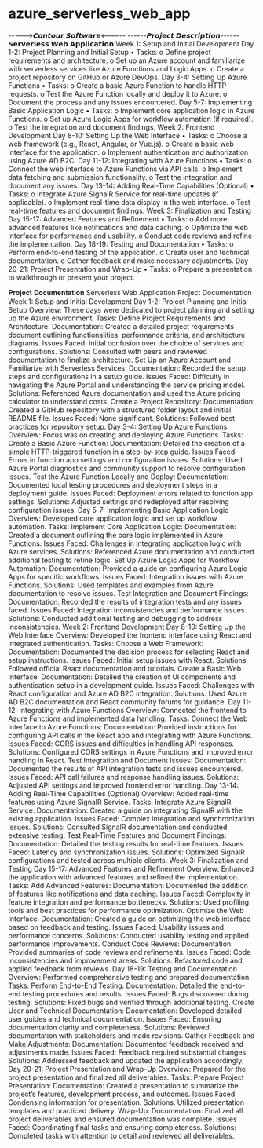 # azure_serverless_web_app 
----->𝘾𝙤𝙣𝙩𝙤𝙪𝙧 𝙎𝙤𝙛𝙩𝙬𝙖𝙧𝙚<-----
------𝙋𝙧𝙤𝙟𝙚𝙘𝙩 𝘿𝙚𝙨𝙘𝙧𝙞𝙥𝙩𝙞𝙤𝙣------
𝗦𝗲𝗿𝘃𝗲𝗿𝗹𝗲𝘀𝘀 𝗪𝗲𝗯 𝗔𝗽𝗽𝗹𝗶𝗰𝗮𝘁𝗶𝗼𝗻
Week 1: Setup and Initial Development
Day 1-2: Project Planning and Initial Setup
•	Tasks:
o	Define project requirements and architecture.
o	Set up an Azure account and familiarize with serverless services like Azure Functions and Logic Apps.
o	Create a project repository on GitHub or Azure DevOps.
Day 3-4: Setting Up Azure Functions
•	Tasks:
o	Create a basic Azure Function to handle HTTP requests.
o	Test the Azure Function locally and deploy it to Azure.
o	Document the process and any issues encountered.
Day 5-7: Implementing Basic Application Logic
•	Tasks:
o	Implement core application logic in Azure Functions.
o	Set up Azure Logic Apps for workflow automation (if required).
o	Test the integration and document findings.
Week 2: Frontend Development
Day 8-10: Setting Up the Web Interface
•	Tasks:
o	Choose a web framework (e.g., React, Angular, or Vue.js).
o	Create a basic web interface for the application.
o	Implement authentication and authorization using Azure AD B2C.
Day 11-12: Integrating with Azure Functions
•	Tasks:
o	Connect the web interface to Azure Functions via API calls.
o	Implement data fetching and submission functionality.
o	Test the integration and document any issues.
Day 13-14: Adding Real-Time Capabilities (Optional)
•	Tasks:
o	Integrate Azure SignalR Service for real-time updates (if applicable).
o	Implement real-time data display in the web interface.
o	Test real-time features and document findings.
Week 3: Finalization and Testing
Day 15-17: Advanced Features and Refinement
•	Tasks:
o	Add more advanced features like notifications and data caching.
o	Optimize the web interface for performance and usability.
o	Conduct code reviews and refine the implementation.
Day 18-19: Testing and Documentation
•	Tasks:
o	Perform end-to-end testing of the application.
o	Create user and technical documentation.
o	Gather feedback and make necessary adjustments.
Day 20-21: Project Presentation and Wrap-Up
•	Tasks:
o	Prepare a presentation to walkthrough or present your project.

𝐏𝐫𝐨𝐣𝐞𝐜𝐭 𝐃𝐨𝐜𝐮𝐦𝐞𝐧𝐭𝐚𝐭𝐢𝐨𝐧
Serverless Web Application Project Documentation
Week 1: Setup and Initial Development
Day 1-2: Project Planning and Initial Setup
Overview:
These days were dedicated to project planning and setting up the Azure environment.
Tasks:
Define Project Requirements and Architecture:
Documentation:
Created a detailed project requirements document outlining functionalities, performance 
criteria, and architecture diagrams.
Issues Faced:
Initial confusion over the choice of services and configurations.
Solutions:
Consulted with peers and reviewed documentation to finalize architecture.
Set Up an Azure Account and Familiarize with Serverless Services:
Documentation:
Recorded the setup steps and configurations in a setup guide.
Issues Faced:
Difficulty in navigating the Azure Portal and understanding the service pricing model.
Solutions:
Referenced Azure documentation and used the Azure pricing calculator to understand costs.
Create a Project Repository:
Documentation:
Created a GitHub repository with a structured folder layout and initial README file.
Issues Faced:
None significant.
Solutions:
Followed best practices for repository setup.
Day 3-4: Setting Up Azure Functions
Overview:
Focus was on creating and deploying Azure Functions.
Tasks:
Create a Basic Azure Function:
Documentation:
Detailed the creation of a simple HTTP-triggered function in a step-by-step guide.
Issues Faced:
Errors in function app settings and configuration issues.
Solutions:
Used Azure Portal diagnostics and community support to resolve configuration issues.
Test the Azure Function Locally and Deploy:
Documentation:
Documented local testing procedures and deployment steps in a deployment guide.
Issues Faced:
Deployment errors related to function app settings.
Solutions:
Adjusted settings and redeployed after resolving configuration issues.
Day 5-7:
Implementing Basic Application Logic
Overview:
Developed core application logic and set up workflow automation.
Tasks:
Implement Core Application Logic:
Documentation:
Created a document outlining the core logic implemented in Azure Functions.
Issues Faced:
Challenges in integrating application logic with Azure services.
Solutions:
Referenced Azure documentation and conducted additional testing to refine logic.
Set Up Azure Logic Apps for Workflow Automation:
Documentation:
Provided a guide on configuring Azure Logic Apps for specific workflows.
Issues Faced:
Integration issues with Azure Functions.
Solutions:
Used templates and examples from Azure documentation to resolve issues.
Test Integration and Document Findings:
Documentation:
Recorded the results of integration tests and any issues faced.
Issues Faced:
Integration inconsistencies and performance issues.
Solutions:
Conducted additional testing and debugging to address inconsistencies.
Week 2: Frontend Development
Day 8-10: Setting Up the Web Interface
Overview:
Developed the frontend interface using React and integrated authentication.
Tasks:
Choose a Web Framework:
Documentation:
Documented the decision process for selecting React and setup instructions.
Issues Faced:
Initial setup issues with React.
Solutions:
Followed official React documentation and tutorials.
Create a Basic Web Interface:
Documentation:
Detailed the creation of UI components and authentication setup in a development guide.
Issues Faced:
Challenges with React configuration and Azure AD B2C integration.
Solutions:
Used Azure AD B2C documentation and React community forums for guidance.
Day 11-12: Integrating with Azure Functions
Overview:
Connected the frontend to Azure Functions and implemented data handling.
Tasks:
Connect the Web Interface to Azure Functions:
Documentation:
Provided instructions for configuring API calls in the React app and integrating with Azure 
Functions.
Issues Faced:
CORS issues and difficulties in handling API responses.
Solutions:
Configured CORS settings in Azure Functions and improved error handling in React.
Test Integration and Document Issues:
Documentation:
Documented the results of API integration tests and issues encountered.
Issues Faced:
API call failures and response handling issues.
Solutions:
Adjusted API settings and improved frontend error handling.
Day 13-14: Adding Real-Time Capabilities (Optional)
Overview:
Added real-time features using Azure SignalR Service.
Tasks:
Integrate Azure SignalR Service:
Documentation:
Created a guide on integrating SignalR with the existing application.
Issues Faced:
Complex integration and synchronization issues.
Solutions:
Consulted SignalR documentation and conducted extensive testing.
Test Real-Time Features and Document Findings:
Documentation: 
Detailed the testing results for real-time features.
Issues Faced:
Latency and synchronization issues.
Solutions:
Optimized SignalR configurations and tested across multiple clients.
Week 3: Finalization and Testing
Day 15-17: Advanced Features and Refinement
Overview:
Enhanced the application with advanced features and refined the implementation.
Tasks:
Add Advanced Features:
Documentation:
Documented the addition of features like notifications and data caching.
Issues Faced:
Complexity in feature integration and performance bottlenecks.
Solutions:
Used profiling tools and best practices for performance optimization.
Optimize the Web Interface:
Documentation:
Created a guide on optimizing the web interface based on feedback and testing.
Issues Faced:
Usability issues and performance concerns.
Solutions:
Conducted usability testing and applied performance improvements.
Conduct Code Reviews:
Documentation: Provided summaries of code reviews and refinements.
Issues Faced: Code inconsistencies and improvement areas.
Solutions: Refactored code and applied feedback from reviews.
Day 18-19: Testing and Documentation
Overview:
Performed comprehensive testing and prepared documentation.
Tasks:
Perform End-to-End Testing:
Documentation:
Detailed the end-to-end testing procedures and results.
Issues Faced:
Bugs discovered during testing.
Solutions:
Fixed bugs and verified through additional testing.
Create User and Technical Documentation:
Documentation:
Developed detailed user guides and technical documentation.
Issues Faced:
Ensuring documentation clarity and completeness.
Solutions:
Reviewed documentation with stakeholders and made revisions.
Gather Feedback and Make Adjustments:
Documentation:
Documented feedback received and adjustments made.
Issues Faced:
Feedback required substantial changes.
Solutions:
Addressed feedback and updated the application accordingly.
Day 20-21: Project Presentation and Wrap-Up
Overview:
Prepared for the project presentation and finalized all deliverables.
Tasks:
Prepare Project Presentation:
Documentation:
Created a presentation to summarize the project’s features, development process, and 
outcomes.
Issues Faced:
Condensing information for presentation.
Solutions:
Utilized presentation templates and practiced delivery.
Wrap-Up:
Documentation: Finalized all project deliverables and ensured documentation was complete.
Issues Faced: Coordinating final tasks and ensuring completeness.
Solutions: Completed tasks with attention to detail and reviewed all deliverables.

